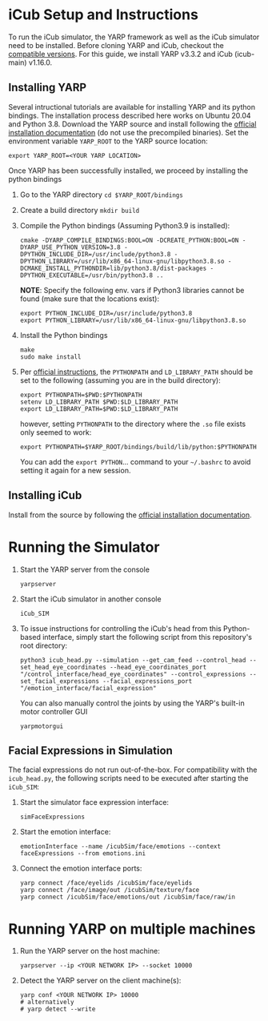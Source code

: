# iCub Setup and Instructions
To run the iCub simulator, the YARP framework as well as the iCub simulator need to be installed. Before cloning YARP and iCub, checkout the [compatible versions](http://wiki.icub.org/wiki/Software_Versioning_Table).
For this guide, we install YARP v3.3.2 and iCub (icub-main) v1.16.0. 

## Installing YARP
Several intructional tutorials are available for installing YARP and its python bindings.
The installation process described here works on Ubuntu 20.04 and Python 3.8.
Download the YARP source and install following the [official installation documentation](https://www.yarp.it/install_yarp_linux.html) (do not use the precompiled binaries).
Set the environment variable ```YARP_ROOT``` to the YARP source location:

```export YARP_ROOT=<YOUR YARP LOCATION>```

Once YARP has been successfully installed, we proceed by installing the python bindings
1. Go to the YARP directory ```cd $YARP_ROOT/bindings```
2. Create a build directory ```mkdir build```
3. Compile the Python bindings (Assuming Python3.9 is installed):
    ```
   cmake -DYARP_COMPILE_BINDINGS:BOOL=ON -DCREATE_PYTHON:BOOL=ON -DYARP_USE_PYTHON_VERSION=3.8 -DPYTHON_INCLUDE_DIR=/usr/include/python3.8 -DPYTHON_LIBRARY=/usr/lib/x86_64-linux-gnu/libpython3.8.so -DCMAKE_INSTALL_PYTHONDIR=lib/python3.8/dist-packages -DPYTHON_EXECUTABLE=/usr/bin/python3.8 ..
   ``` 
   **NOTE**: Specify the following env. vars if Python3 libraries cannot be found (make sure that the locations exist):
   ```
   export PYTHON_INCLUDE_DIR=/usr/include/python3.8
   export PYTHON_LIBRARY=/usr/lib/x86_64-linux-gnu/libpython3.8.so
   ```
4. Install the Python bindings
    ```
   make
   sudo make install
    ```
   
5. Per [official instructions](https://www.yarp.it/yarp_swig.html), the ```PYTHONPATH``` and ```LD_LIBRARY_PATH``` 
should be set to the following (assuming you are in the build directory):
    ```
   export PYTHONPATH=$PWD:$PYTHONPATH
   setenv LD_LIBRARY_PATH $PWD:$LD_LIBRARY_PATH
   export LD_LIBRARY_PATH=$PWD:$LD_LIBRARY_PATH
    ```
   however, setting ```PYTHONPATH``` to the directory where the ```.so``` file exists only seemed to work:
    ```
   export PYTHONPATH=$YARP_ROOT/bindings/build/lib/python:$PYTHONPATH
    ```
   You can add the ```export PYTHON```... command to your ```~/.bashrc``` to avoid setting it again for a new session. 
   
## Installing iCub

Install from the source by following the [official installation documentation](http://wiki.icub.org/wiki/Linux:Installation_from_sources).

# Running the Simulator

1. Start the YARP server from the console 
    
    ```yarpserver```
    
2. Start the iCub simulator in another console 
    
    ```iCub_SIM```
    
3. To issue instructions for controlling the iCub's head from this Python-based interface, simply start the following script from this repository's root directory: 

    ```python3 icub_head.py --simulation --get_cam_feed --control_head --set_head_eye_coordinates --head_eye_coordinates_port "/control_interface/head_eye_coordinates" --control_expressions --set_facial_expressions --facial_expressions_port "/emotion_interface/facial_expression"```
    
    You can also manually control the joints by using the YARP's built-in motor controller GUI 

    ```yarpmotorgui```

## Facial Expressions in Simulation

The facial expressions do not run out-of-the-box. For compatibility with the `icub_head.py`, the following scripts need to 
be executed after starting the `iCub_SIM`:

1. Start the simulator face expression interface:

   `simFaceExpressions`

2. Start the emotion interface:

   `emotionInterface --name /icubSim/face/emotions --context faceExpressions --from emotions.ini`

3. Connect the emotion interface ports:

   ```
   yarp connect /face/eyelids /icubSim/face/eyelids
   yarp connect /face/image/out /icubSim/texture/face
   yarp connect /icubSim/face/emotions/out /icubSim/face/raw/in
   ```
   
# Running YARP on multiple machines
1. Run the YARP server on the host machine:
    
    ```yarpserver --ip <YOUR NETWORK IP> --socket 10000```
    
2. Detect the YARP server on the client machine(s):
    
    ```
    yarp conf <YOUR NETWORK IP> 10000
    # alternatively
    # yarp detect --write
    ```

